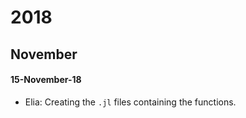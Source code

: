 # 2018

## November

#### 15-November-18

 - Elia: Creating the `.jl` files containing the functions.
